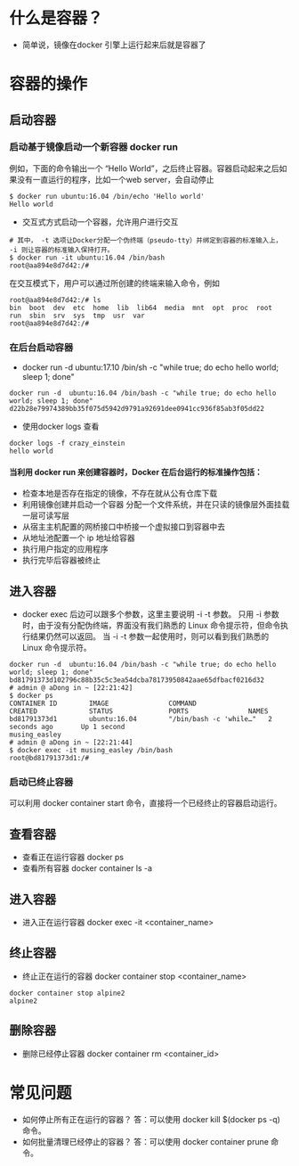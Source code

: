# 什么是容器？
- 简单说，镜像在docker 引擎上运行起来后就是容器了

# 容器的操作
## 启动容器
### 启动基于镜像启动一个新容器 docker run

例如，下面的命令输出一个 “Hello World”，之后终止容器。容器启动起来之后如果没有一直运行的程序，比如一个web server，会自动停止
 ```shell script
$ docker run ubuntu:16.04 /bin/echo 'Hello world' 
Hello world
```
- 交互式方式启动一个容器，允许用户进行交互
```shell script
# 其中， -t 选项让Docker分配一个伪终端（pseudo-tty）并绑定到容器的标准输入上， -i 则让容器的标准输入保持打开。
$ docker run -it ubuntu:16.04 /bin/bash
root@aa894e8d7d42:/#
```
在交互模式下，用户可以通过所创建的终端来输入命令，例如
```shell script
root@aa894e8d7d42:/# ls
bin  boot  dev  etc  home  lib  lib64  media  mnt  opt  proc  root  run  sbin  srv  sys  tmp  usr  var
root@aa894e8d7d42:/#
```

### 在后台启动容器
- docker run -d ubuntu:17.10 /bin/sh -c "while true; do echo hello world; sleep 1; done"
```shell script
docker run -d  ubuntu:16.04 /bin/bash -c "while true; do echo hello world; sleep 1; done"
d22b28e79974389bb35f075d5942d9791a92691dee0941cc936f85ab3f05dd22
```
- 使用docker logs 查看
```shell script
docker logs -f crazy_einstein
hello world
```
#### 当利用 docker run 来创建容器时，Docker 在后台运行的标准操作包括： 
- 检查本地是否存在指定的镜像，不存在就从公有仓库下载 
- 利用镜像创建并启动一个容器 分配一个文件系统，并在只读的镜像层外面挂载一层可读写层 
- 从宿主主机配置的网桥接口中桥接一个虚拟接口到容器中去 
- 从地址池配置一个 ip 地址给容器 
- 执行用户指定的应用程序 
- 执行完毕后容器被终止

## 进入容器
- docker exec 后边可以跟多个参数，这里主要说明 -i -t 参数。 只用 -i 参数时，由于没有分配伪终端，界面没有我们熟悉的 Linux 命令提示符，但命令执 行结果仍然可以返回。 当 -i -t 参数一起使用时，则可以看到我们熟悉的 Linux 命令提示符。
```shell script
docker run -d  ubuntu:16.04 /bin/bash -c "while true; do echo hello world; sleep 1; done"
bd81791373d102796c88b35c5c3ea54dcba78173950842aae65dfbacf0216d32
# admin @ aDong in ~ [22:21:42]
$ docker ps
CONTAINER ID        IMAGE               COMMAND                  CREATED             STATUS              PORTS               NAMES
bd81791373d1        ubuntu:16.04        "/bin/bash -c 'while…"   2 seconds ago       Up 1 second                             musing_easley
# admin @ aDong in ~ [22:21:44]
$ docker exec -it musing_easley /bin/bash
root@bd81791373d1:/#
```
### 启动已终止容器
可以利用 docker container start 命令，直接将一个已经终止的容器启动运行。

## 查看容器
- 查看正在运行容器 docker ps
- 查看所有容器 docker container ls -a

## 进入容器
- 进入正在运行容器 docker exec -it <container_name>

## 终止容器
- 终止正在运行的容器 docker container stop <container_name>
```shell script
docker container stop alpine2
alpine2
```

## 删除容器
- 删除已经停止容器 docker container rm <container_id>

# 常见问题
- 如何停止所有正在运行的容器？ 
答：可以使用 docker kill $(docker ps -q) 命令。 
- 如何批量清理已经停止的容器？ 
答：可以使用 docker container prune 命令。